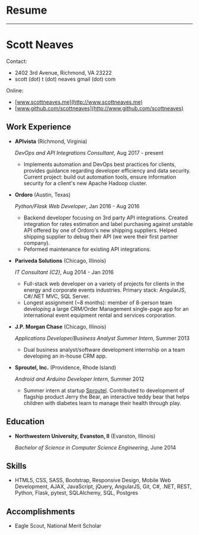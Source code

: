 # Resume

---------------------------------------------

Scott Neaves
===============

Contact:

- 2402 3rd Avenue, Richmond, VA 23222
- scott (dot) t (dot) neaves <at> gmail (dot) com

Online:

- [www.scottneaves.me](http://www.scottneaves.me)
- [www.github.com/scottneaves](http://www.github.com/scottneaves)


Work Experience
---------------

*  **APIvista** (Richmond, Virginia)

    *DevOps and API Integrations Consultant*, Aug 2017 - present

    - Implements automation and DevOps best practices for clients, provides guidance regarding developer efficiency and data security. Current project: build out automation tools, ensure information security for a client's new Apache Hadoop cluster.

*  **Ordoro** (Austin, Texas)

    *Python/Flask Web Developer*, Jan 2016 - Aug 2016

    - Backend developer focusing on 3rd party API integrations. Created integration for rates estimation and label purchasing against unstable API offered by one of Ordoro's new shipping suppliers. Helped shipping supplier to debug their API (we were their first partner company).
    - Peformed maintenance for existing API integrations.

*   **Pariveda Solutions** (Chicago, Illinois)

    *IT Consultant (C2)*, Aug 2014 - Jan 2016

    - Full-stack web developer on a variety of projects for clients in the energy and corporate events industries. Primary stack: AngularJS, C#/.NET MVC, SQL Server.
    - Longest assignment (~8 months): member of 8-person team developing a large CRM/Order Management single-page app for an international event equipment rental and services corporation.

*   **J.P. Morgan Chase** (Chicago, Illinois)

    *Applications Developer/Business Analyst Summer Intern*, Summer 2013

    -   Dual business analyst/software development internship on a team developing an in-house CRM app.

*   **Sproutel, Inc.** (Providence, Rhode Island)

    *Android and Arduino Developer Intern*, Summer 2012

    - Summer intern at startup [Sproutel](www.sproutel.com). Contributed to development of flagship product Jerry the Bear, an interactive teddy bear that helps children with diabetes learn to manage their health through play.


Education
---------

*   **Northwestern University, Evanston, Il** (Evanston, Illinois)

    *Bachelor of Science in Computer Science Engineering*, June 2014


Skills
------

*   HTML5, CSS, SASS, Bootstrap, Responsive Design, Mobile Web Development, AJAX, JavaScript, jQuery, AngularJS, Git, C#, .NET, REST, Python, Flask, pytest, SQLAlchemy, SQL, Postgres



Accomplishments
---------------

- Eagle Scout, National Merit Scholar
